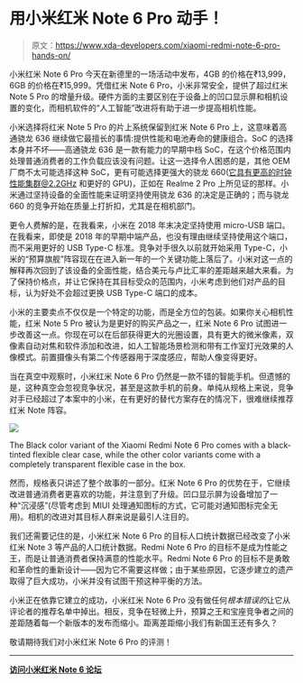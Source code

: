 # 用小米红米 Note 6 Pro 动手！

> 原文：<https://www.xda-developers.com/xiaomi-redmi-note-6-pro-hands-on/>

小米红米 Note 6 Pro 今天在新德里的一场活动中发布，4GB 的价格在₹13,999，6GB 的价格在₹15,999。凭借红米 Note 6 Pro，小米非常安全，提供了超过红米 Note 5 Pro 的增量升级。硬件方面的主要区别在于设备上的凹口显示屏和相机设置的变化，而相机软件的“人工智能”改进将有助于进一步提高相机性能。

小米选择将红米 Note 5 Pro 的片上系统保留到红米 Note 6 Pro 上，这意味着高通骁龙 636 继续做它最擅长的事情:提供性能和电池寿命的健康组合。SoC 的选择本身并不坏——高通骁龙 636 是一款有能力的早期中档 SoC，在这个价格范围内处理普通消费者的工作负载应该没有问题。让这一选择令人困惑的是，其他 OEM 厂商不太可能选择这种 SoC，更有可能选择更强大的骁龙 660(它具有更高的时钟性能集群@2.2GHz 和更好的 GPU)，正如在 Realme 2 Pro 上所见证的那样。小米通过坚持设备的全面性能来证明坚持使用骁龙 636 的决定是正确的；而与骁龙 660 的竞争开始在质量上打折扣，尤其是在相机部门。

更令人费解的是，在我看来，小米在 2018 年末决定坚持使用 micro-USB 端口。在我看来，即使是 2018 年的早期中端产品，也没有理由继续坚持使用这个端口，而不采用更好的 USB Type-C 标准。竞争对手很久以前就开始采用 Type-C，小米的“预算旗舰”阵容现在在进入新一年的一个关键功能上落后了。小米对这一点的解释再次回到了该设备的全面性能，结合美元与卢比汇率的差距越来越大来看。为了保持价格点，并让它保持在其目标受众的范围内，小米考虑到他们对产品的目标，认为好处不会超过更换 USB Type-C 端口的成本。

小米的主要卖点不仅仅是一个特定的功能，而是全方位的包装。如果你关心相机性能，红米 Note 5 Pro 被认为是更好的购买产品之一，红米 Note 6 Pro 试图进一步改善这一点。你现在可以在后部获得更大的光圈设置，具有更大的微米像素，双像素自动对焦和软件添加和改进，如人工智能场景检测和带有工作室灯光效果的人像模式。前置摄像头有第二个传感器用于深度感应，帮助人像变得更好。

当在真空中观察时，小米红米 Note 6 Pro 仍然是一款不错的智能手机。但遗憾的是，这种真空会忽视竞争状况，甚至是这款手机的前身。单纯从规格上来说，竞争对手已经超过了本案中的小米，在有更好的替代方案存在的情况下，很难继续推荐红米 Note 阵容。

 <picture>![](img/cac2433463c3139720f97fd1ce841904.png)</picture> 

The Black color variant of the Xiaomi Redmi Note 6 Pro comes with a black-tinted flexible clear case, while the other color variants come with a completely transparent flexible case in the box.

然而，规格表只讲述了整个故事的一部分。红米 Note 6 Pro 的优势在于，它继续改进普通消费者更喜欢的功能，并注意到了升级。凹口显示屏为设备增加了一种“沉浸感”(尽管考虑到 MIUI 处理通知图标的方式，它可能对通知图标完全无用)。相机的改进对其目标人群来说是最引人注目的。

我们还需要记住的是，小米红米 Note 6 Pro 的目标人口统计数据已经改变了小米红米 Note 3 等产品的人口统计数据。Redmi Note 6 Pro 的目标不是成为性能之王，而是让普通消费者保持满意的性能水平。Redmi Note 6 Pro 的目标不是勇敢和革命性的重新设计——因为它不需要这样做；由于某些原因，它逐步建立的遗产取得了巨大成功，小米并没有试图干预这种平衡的方法。

小米正在依靠它建立的成功，小米红米 Note 6 Pro 没有做任何*根本错误的*让它从评论者的推荐名单中掉出。相反，竞争在轻微上升，预算之王和宝座竞争者之间的差距随着每一个新版本的发布而缩小。距离差距缩小我们有新国王还有多久？

敬请期待我们对小米红米 Note 6 Pro 的评测！

* * *

[**访问小米红米 Note 6 论坛**](https://forum.xda-developers.com/redmi-note-6-pro)